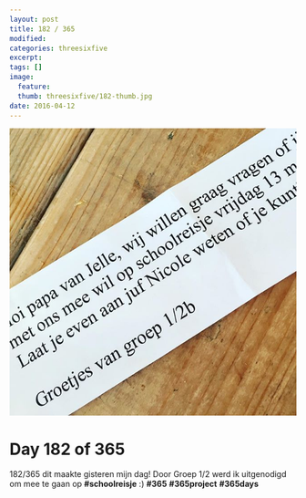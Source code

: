 ```yaml
---
layout: post
title: 182 / 365
modified:
categories: threesixfive
excerpt:
tags: []
image:
  feature: 
  thumb: threesixfive/182-thumb.jpg
date: 2016-04-12
---
```


![182](/images/threesixfive/182.jpg)

# Day 182 of 365

182/365 dit maakte gisteren mijn dag! Door Groep 1/2 werd ik uitgenodigd om mee te gaan op **\#schoolreisje** :) **\#365** **\#365project** **\#365days**
